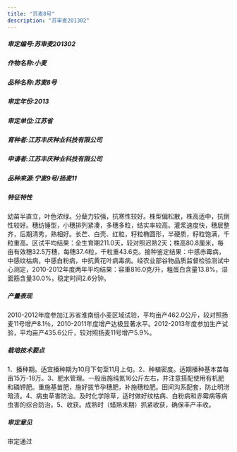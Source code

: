```yaml
---
title: "苏麦8号"
description: "苏审麦201302"
---
```

##### 审定编号:苏审麦201302

##### 作物名称:小麦

##### 品种名称:苏麦8号

##### 审定年份:2013

##### 审定单位:江苏省

##### 育种者:江苏丰庆种业科技有限公司

##### 申请者:江苏丰庆种业科技有限公司

##### 品种来源:宁麦9号/扬麦11

##### 特征特性
幼苗半直立，叶色浓绿。分蘖力较强，抗寒性较好。株型偏松散，株高适中，抗倒性较好。穗纺锤型，小穗排列紧凑，多穗多粒，结实率较高。灌浆速度快，穗层整齐，后期清秀，熟相好。长芒、白壳、红粒，籽粒椭圆形，半硬质，籽粒饱满，千粒重高。区试平均结果：全生育期211.0天，较对照迟熟2天；株高80.8厘米，每亩有效穗32.5万穗，每穗37.4粒，千粒重43.6克。接种鉴定结果：中感赤霉病，中感纹枯病，中感白粉病，中抗黄花叶病毒病。经农业部谷物品质监督检验测试中心测定，2010-2012年度两年平均结果：容重816.0克/升，粗蛋白含量13.8%，湿面筋含量30.0%，稳定时间2.6分钟。

##### 产量表现
2010-2012年度参加江苏省淮南组小麦区域试验，平均亩产462.0公斤，较对照扬麦11号增产8.1％，2010-2011年度增产达极显著水平。2012-2013年度参加生产试验，平均亩产435.6公斤，较对照扬麦11号增产5.9%。

##### 栽培技术要点
1、播种期。适宜播种期为10月下旬至11月上旬。2、种植密度。适期播种基本苗每亩15万-18万。3、肥水管理。一般亩施纯氮16公斤左右，并注意搭配使用有机肥和磷钾肥。重施基苗肥，施好拔节孕穗肥，补施穗粒肥。田间沟系配套，防止明涝暗渍。4、病虫草害防治。及时化学除草，适时做好纹枯病、白粉病和赤霉病等病虫害的综合防治。5、收获。成熟时（蜡熟末期）抓紧收获，确保丰产丰收。

##### 审定意见
审定通过

